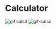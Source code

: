 # Calculator

![gif calc3](https://user-images.githubusercontent.com/97618068/219744961-97b03caa-0d84-4eec-bdfb-96e452481884.gif)
![gif-calcc](https://user-images.githubusercontent.com/97618068/219747553-e242b785-f871-48c3-9ba6-73b0a17d87ff.gif)
